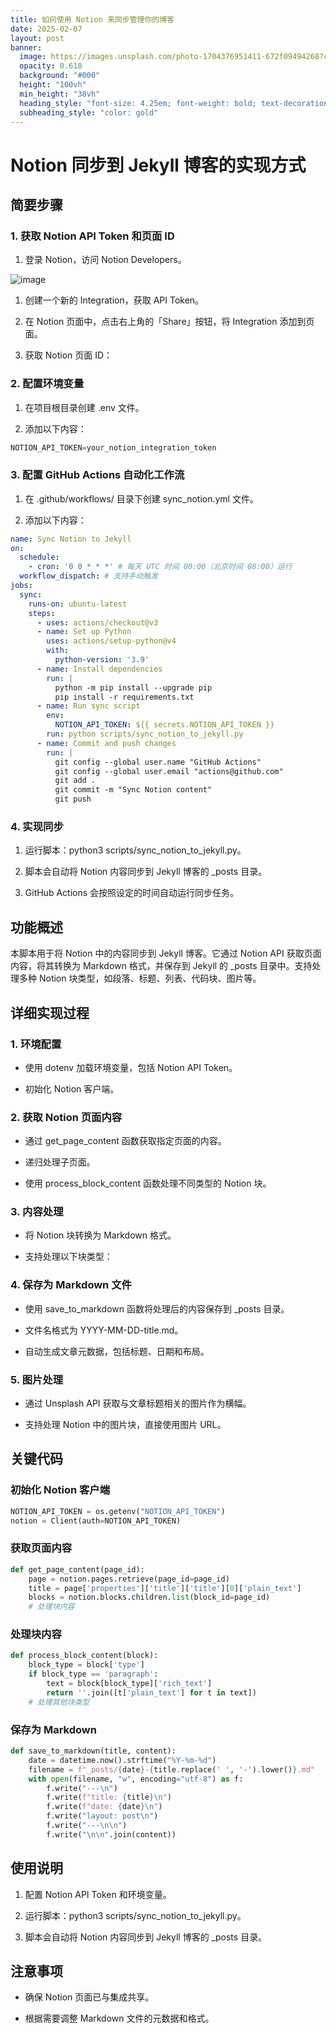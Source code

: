 ```yaml
---
title: 如何使用 Notion 来同步管理你的博客
date: 2025-02-07
layout: post
banner:
  image: https://images.unsplash.com/photo-1704376951411-672f09494268?crop=entropy&cs=tinysrgb&fit=max&fm=jpg&ixid=M3w2OTIwMzJ8MHwxfHJhbmRvbXx8fHx8fHx8fDE3Mzg5NTI3MzN8&ixlib=rb-4.0.3&q=80&w=1080
  opacity: 0.618
  background: "#000"
  height: "100vh"
  min_height: "38vh"
  heading_style: "font-size: 4.25em; font-weight: bold; text-decoration: underline"
  subheading_style: "color: gold"
---
```


# Notion 同步到 Jekyll 博客的实现方式

## 简要步骤

### 1. 获取 Notion API Token 和页面 ID

1. 登录 Notion，访问 Notion Developers。

![image](https://prod-files-secure.s3.us-west-2.amazonaws.com/a7a0cc5a-89b9-4cda-8686-1fba0ca52f40/d19c1afe-dea5-4312-9333-786b0ba83054/image.png?X-Amz-Algorithm=AWS4-HMAC-SHA256&X-Amz-Content-Sha256=UNSIGNED-PAYLOAD&X-Amz-Credential=ASIAZI2LB4664WDZ4QDR%2F20250207%2Fus-west-2%2Fs3%2Faws4_request&X-Amz-Date=20250207T182533Z&X-Amz-Expires=3600&X-Amz-Security-Token=IQoJb3JpZ2luX2VjEGIaCXVzLXdlc3QtMiJIMEYCIQC18Hk8DxCJ%2BZc1LyMDycLNmenXxJ8xNm5NoGhjQeD7gAIhAJkd%2BnrfbvBTXTE3lTqygwFzMVi3NpCSTIrdKtzQqHBNKv8DCHsQABoMNjM3NDIzMTgzODA1IgzexJvMMylNLI%2F8WIIq3APHVDivcXz4OzoM64Y%2FNiry0T1rF2Ipv40hwPw2gzsGogFGOYd%2F%2BvY4P54um1CJPeLTx3RfErPxlbQi1ArYoZLLGKJpDoUTD7urVxU4O1ukVf1l%2BdUDB4YqFJlEYrjVsDvyQ7CELKOuDOZQy1fik84Golz4L7PdtMmmFlsu0hLvfRlJGm4T8wuOi0xOMyzfPDIUefGWjlJhcegr4SXWru5V4C%2BCfchyeCIwRrbM9LUOU7phJzVik2yPecUsDujYuoFPI4X4%2FIKisoENv9KJDgfku4eEx24%2F98lX5vddpz8COBtfcGJWWNBrSfomxNoiMzsrHsB160ZWXPJfVQHU2iWc2zBPU1gCjoJ%2FVl4VCwRHw3FbnK%2B44G43FI8umqOy7xMTCm04ucZtUBSDGOjkTBGS9%2Fzxb1OCokyHnHOwsZ1wx%2F1mK%2BVwlpzaSEbNnAPlwtQJKAXVyQDydD4WUzHNXeT0X7jKyHuU8rhuRz549TQYZhzPtV4ubGoTw4Bn2qVNnMwlXeQEeDO3WBJ9kTS2MQKr0yRUZIy2ayIslZIz18NVBggKE0Eqsd1eBx5wueZaZXSJyRmYLaOH0YbZ33U3%2FrRA270B2GLmikYhpt%2FfiXImYi2k97S9uEMe6b6OBjD1mpm9BjqkAeTvSwrVfWLV9uXmmMFXnePUsV6ylRqnOSxFOKbWB8pqjH9Hk3WATF%2FvVGdvKTI9ZECvs4bKxL0UI7nxFlcS95fCq2cbF0y8DDOBDphKWNLAU%2FB2LkmGX4OcHBZc9AUGRL2UgJj9ol8y7xzHz1sx8pHzqIUzgd6wuZIDqYf%2BkXf23kl87zfpajDWe9NUK3SPPcJL%2FiWu0B50IxBTiBoUePIdaY2E&X-Amz-Signature=a8a079df4643eac90151ef23d502eb1857c7d244ae82e8839b4c11f5c746b168&X-Amz-SignedHeaders=host&x-id=GetObject)

1. 创建一个新的 Integration，获取 API Token。

1. 在 Notion 页面中，点击右上角的「Share」按钮，将 Integration 添加到页面。

1. 获取 Notion 页面 ID：


### 2. 配置环境变量

1. 在项目根目录创建 .env 文件。

1. 添加以下内容：

```javascript
NOTION_API_TOKEN=your_notion_integration_token
```

### 3. 配置 GitHub Actions 自动化工作流

1. 在 .github/workflows/ 目录下创建 sync_notion.yml 文件。

1. 添加以下内容：

```yaml
name: Sync Notion to Jekyll
on:
  schedule:
    - cron: '0 0 * * *' # 每天 UTC 时间 00:00（北京时间 08:00）运行
  workflow_dispatch: # 支持手动触发
jobs:
  sync:
    runs-on: ubuntu-latest
    steps:
      - uses: actions/checkout@v3
      - name: Set up Python
        uses: actions/setup-python@v4
        with:
          python-version: '3.9'
      - name: Install dependencies
        run: |
          python -m pip install --upgrade pip
          pip install -r requirements.txt
      - name: Run sync script
        env:
          NOTION_API_TOKEN: ${{ secrets.NOTION_API_TOKEN }}
        run: python scripts/sync_notion_to_jekyll.py
      - name: Commit and push changes
        run: |
          git config --global user.name "GitHub Actions"
          git config --global user.email "actions@github.com"
          git add .
          git commit -m "Sync Notion content"
          git push
```

### 4. 实现同步

1. 运行脚本：python3 scripts/sync_notion_to_jekyll.py。

1. 脚本会自动将 Notion 内容同步到 Jekyll 博客的 _posts 目录。

1. GitHub Actions 会按照设定的时间自动运行同步任务。

## 功能概述

本脚本用于将 Notion 中的内容同步到 Jekyll 博客。它通过 Notion API 获取页面内容，将其转换为 Markdown 格式，并保存到 Jekyll 的 _posts 目录中。支持处理多种 Notion 块类型，如段落、标题、列表、代码块、图片等。

## 详细实现过程

### 1. 环境配置

- 使用 dotenv 加载环境变量，包括 Notion API Token。

- 初始化 Notion 客户端。

### 2. 获取 Notion 页面内容

- 通过 get_page_content 函数获取指定页面的内容。

- 递归处理子页面。

- 使用 process_block_content 函数处理不同类型的 Notion 块。

### 3. 内容处理

- 将 Notion 块转换为 Markdown 格式。

- 支持处理以下块类型：


### 4. 保存为 Markdown 文件

- 使用 save_to_markdown 函数将处理后的内容保存到 _posts 目录。

- 文件名格式为 YYYY-MM-DD-title.md。

- 自动生成文章元数据，包括标题、日期和布局。

### 5. 图片处理

- 通过 Unsplash API 获取与文章标题相关的图片作为横幅。

- 支持处理 Notion 中的图片块，直接使用图片 URL。

## 关键代码

### 初始化 Notion 客户端

```python
NOTION_API_TOKEN = os.getenv("NOTION_API_TOKEN")
notion = Client(auth=NOTION_API_TOKEN)
```

### 获取页面内容

```python
def get_page_content(page_id):
    page = notion.pages.retrieve(page_id=page_id)
    title = page['properties']['title']['title'][0]['plain_text']
    blocks = notion.blocks.children.list(block_id=page_id)
    # 处理块内容
```

### 处理块内容

```python
def process_block_content(block):
    block_type = block['type']
    if block_type == 'paragraph':
        text = block[block_type]['rich_text']
        return ''.join([t['plain_text'] for t in text])
    # 处理其他块类型
```

### 保存为 Markdown

```python
def save_to_markdown(title, content):
    date = datetime.now().strftime("%Y-%m-%d")
    filename = f"_posts/{date}-{title.replace(' ', '-').lower()}.md"
    with open(filename, "w", encoding="utf-8") as f:
        f.write("---\n")
        f.write(f"title: {title}\n")
        f.write(f"date: {date}\n")
        f.write("layout: post\n")
        f.write("---\n\n")
        f.write("\n\n".join(content))
```

## 使用说明

1. 配置 Notion API Token 和环境变量。

1. 运行脚本：python3 scripts/sync_notion_to_jekyll.py。

1. 脚本会自动将 Notion 内容同步到 Jekyll 博客的 _posts 目录。

## 注意事项

- 确保 Notion 页面已与集成共享。

- 根据需要调整 Markdown 文件的元数据和格式。